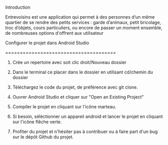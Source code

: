 Introduction

Entrevoisins est une application qui permet à des personnes d’un même quartier de se rendre des petits services : garde d’animaux, petit bricolage, troc d’objets, cours particuliers, ou encore de passer un moment ensemble, de nombreuses options d'offrent aux utilisateur 

Configurer le projet dans Android Studio

======================================

1. Crée un repertoire avec soit clic droit/Nouveau dossier 

2. Dans le terminal ce placer dans le dossier en utilisant cd/chemin du dossier

3. Téléchargez le code du projet, de préférence avec git clone.

4. Ouvrer Android Studio et cliquer sur "Open an Existing Project"

5. Compiler le projet en cliquant sur l'icône marteau.

6. Si besoin, séléctionner un appareil android et lancer le projet en cliquant sur l'icône flêche verte.

7. Profiter du projet et n'hésiter pas à contribuer ou à faire part d'un bug sur le dépôt Github du projet.


